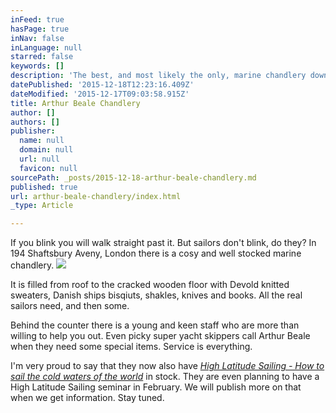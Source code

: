 ```yaml
---
inFeed: true
hasPage: true
inNav: false
inLanguage: null
starred: false
keywords: []
description: 'The best, and most likely the only, marine chandlery downtown London'
datePublished: '2015-12-18T12:23:16.409Z'
dateModified: '2015-12-17T09:03:58.915Z'
title: Arthur Beale Chandlery
author: []
authors: []
publisher:
  name: null
  domain: null
  url: null
  favicon: null
sourcePath: _posts/2015-12-18-arthur-beale-chandlery.md
published: true
url: arthur-beale-chandlery/index.html
_type: Article

---
```

If you blink you will walk straight past it. But sailors don't blink, do they? In 194 Shaftsbury Aveny, London there is a cosy and well stocked marine chandlery. ![](https://the-grid-user-content.s3-us-west-2.amazonaws.com/cc08d8d5-5ffd-4e3f-8e43-0d9206737100.jpg)

It is filled from roof to the cracked wooden floor with Devold knitted sweaters, Danish ships bisqiuts, shakles, knives and books. All the real sailors need, and then some.

Behind the counter there is a young and keen staff who are more than willing to help you out. Even picky super yacht skippers call Arthur Beale when they need some special items. Service is everything.

I'm very proud to say that they now also have [_High Latitude Sailing - How to sail the cold waters of the world_][0] in stock. They are even planning to have a High Latitude Sailing seminar in February. We will publish more on that when we get information. Stay tuned.

[0]: https://docs.google.com/forms/d/1eaZwVlwaF50dmTgrrgNJjxDiLqm3LFxO8TA8hxvTmWY/prefill